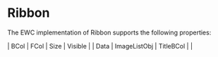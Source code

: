 # Ribbon

The EWC implementation of Ribbon supports the following properties:

 |   BCol  |   FCol          |   Size       |   Visible |
 |   Data  |   ImageListObj  |   TitleBCol  |           |
